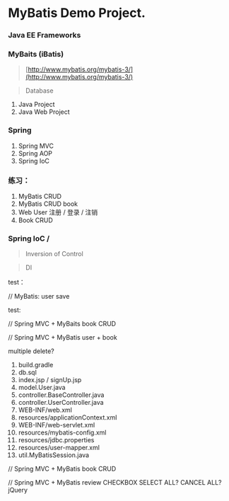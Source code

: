 # MyBatis Demo Project.

### Java EE Frameworks

### MyBaits (iBatis)

> [http://www.mybatis.org/mybatis-3/](http://www.mybatis.org/mybatis-3/)

> Database

1. Java Project
2. Java Web Project


### Spring

1. Spring MVC
2. Spring AOP
3. Spring IoC

### 练习：

1. MyBatis CRUD
2. MyBatis CRUD book
3. Web User 注册 / 登录 / 注销
4. Book CRUD

### Spring IoC / 

> Inversion of Control

>DI

test：

// MyBatis: user save 

test:

// Spring MVC + MyBaits
book CRUD

// Spring MVC + MyBatis
user + book

multiple delete?

1. build.gradle
2. db.sql
3. index.jsp / signUp.jsp
4. model.User.java
5. controller.BaseController.java
6. controller.UserController.java
7. WEB-INF/web.xml
8. resources/applicationContext.xml
9. WEB-INF/web-servlet.xml
10. resources/mybatis-config.xml
11. resources/jdbc.properties
12. resources/user-mapper.xml
13. util.MyBatisSession.java

// Spring MVC + MyBatis
book CRUD

// Spring MVC + MyBatis
review
CHECKBOX
SELECT ALL?
CANCEL ALL?
jQuery











